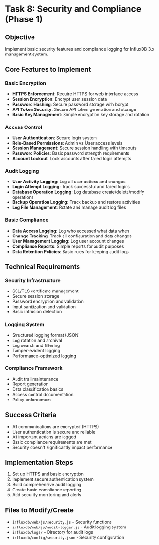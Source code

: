 # Task 8: Security and Compliance (Phase 1)

## **Objective**
Implement basic security features and compliance logging for InfluxDB 3.x management system.

## **Core Features to Implement**

### **Basic Encryption**
- **HTTPS Enforcement**: Require HTTPS for web interface access
- **Session Encryption**: Encrypt user session data
- **Password Hashing**: Secure password storage with bcrypt
- **API Token Security**: Secure API token generation and storage
- **Basic Key Management**: Simple encryption key storage and rotation

### **Access Control**
- **User Authentication**: Secure login system
- **Role-Based Permissions**: Admin vs User access levels
- **Session Management**: Secure session handling with timeouts
- **Password Policies**: Basic password strength requirements
- **Account Lockout**: Lock accounts after failed login attempts

### **Audit Logging**
- **User Activity Logging**: Log all user actions and changes
- **Login Attempt Logging**: Track successful and failed logins
- **Database Operation Logging**: Log database create/delete/modify operations
- **Backup Operation Logging**: Track backup and restore activities
- **Log File Management**: Rotate and manage audit log files

### **Basic Compliance**
- **Data Access Logging**: Log who accessed what data when
- **Change Tracking**: Track all configuration and data changes
- **User Management Logging**: Log user account changes
- **Compliance Reports**: Simple reports for audit purposes
- **Data Retention Policies**: Basic rules for keeping audit logs

## **Technical Requirements**

### **Security Infrastructure**
- SSL/TLS certificate management
- Secure session storage
- Password encryption and validation
- Input sanitization and validation
- Basic intrusion detection

### **Logging System**
- Structured logging format (JSON)
- Log rotation and archival
- Log search and filtering
- Tamper-evident logging
- Performance-optimized logging

### **Compliance Framework**
- Audit trail maintenance
- Report generation
- Data classification basics
- Access control documentation
- Policy enforcement

## **Success Criteria**
- All communications are encrypted (HTTPS)
- User authentication is secure and reliable
- All important actions are logged
- Basic compliance requirements are met
- Security doesn't significantly impact performance

## **Implementation Steps**
1. Set up HTTPS and basic encryption
2. Implement secure authentication system
3. Build comprehensive audit logging
4. Create basic compliance reporting
5. Add security monitoring and alerts

## **Files to Modify/Create**
- `influxdb/web/js/security.js` - Security functions
- `influxdb/web/js/audit-logger.js` - Audit logging system
- `influxdb/logs/` - Directory for audit logs
- `influxdb/config/security.json` - Security configuration 
